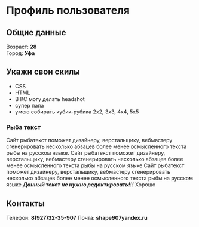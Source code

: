# Профиль пользователя

## Общие данные

Возраст: **28**      
Город: **Уфа**       

## Укажи свои скилы

- CSS     
- HTML    
- В КС могу делать headshot    
- супер папа
- умею собирать кубик-рубика 2х2, 3х3, 4х4, 5х5

### Рыба текст
Сайт рыбатекст поможет дизайнеру, верстальщику, вебмастеру сгенерировать несколько абзацев более менее осмысленного текста рыбы на русском языке.
Сайт рыбатекст поможет дизайнеру, верстальщику, вебмастеру сгенерировать несколько абзацев более менее осмысленного текста рыбы на русском языке
Сайт рыбатекст поможет дизайнеру, верстальщику, вебмастеру сгенерировать несколько абзацев более менее осмысленного текста рыбы на русском языке
***Данный текст не нужно редактировать!!!***
Хорошо

## Контакты

Телефон: **8(927)32-35-907**
Почта: **shape907yandex.ru**


